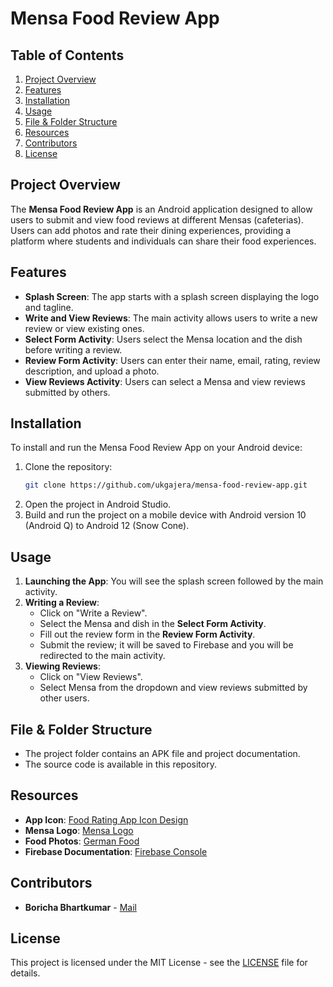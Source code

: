 # Mensa Food Review App

## Table of Contents
1. [Project Overview](#project-overview)
2. [Features](#features)
3. [Installation](#installation)
4. [Usage](#usage)
5. [File & Folder Structure](#file--folder-structure)
6. [Resources](#resources)
7. [Contributors](#contributors)
8. [License](#license)

## Project Overview
The **Mensa Food Review App** is an Android application designed to allow users to submit and view food reviews at different Mensas (cafeterias). Users can add photos and rate their dining experiences, providing a platform where students and individuals can share their food experiences.

## Features
- **Splash Screen**: The app starts with a splash screen displaying the logo and tagline.
- **Write and View Reviews**: The main activity allows users to write a new review or view existing ones.
- **Select Form Activity**: Users select the Mensa location and the dish before writing a review.
- **Review Form Activity**: Users can enter their name, email, rating, review description, and upload a photo.
- **View Reviews Activity**: Users can select a Mensa and view reviews submitted by others.

## Installation
To install and run the Mensa Food Review App on your Android device:

1. Clone the repository:
    ```bash
    git clone https://github.com/ukgajera/mensa-food-review-app.git
    ```
2. Open the project in Android Studio.
3. Build and run the project on a mobile device with Android version 10 (Android Q) to Android 12 (Snow Cone).

## Usage
1. **Launching the App**: You will see the splash screen followed by the main activity.
2. **Writing a Review**:
    - Click on "Write a Review".
    - Select the Mensa and dish in the **Select Form Activity**.
    - Fill out the review form in the **Review Form Activity**.
    - Submit the review; it will be saved to Firebase and you will be redirected to the main activity.
3. **Viewing Reviews**:
    - Click on "View Reviews".
    - Select Mensa from the dropdown and view reviews submitted by other users.

## File & Folder Structure
- The project folder contains an APK file and project documentation.
- The source code is available in this repository.

## Resources
- **App Icon**: [Food Rating App Icon Design](https://dribbble.com/shots/11923715-Food-Rating-App-icon-design)
- **Mensa Logo**: [Mensa Logo](https://www.credly.com/organizations/american-mensa/badges)
- **Food Photos**: [German Food](https://edition.cnn.com/travel/article/german-food/index.html)
- **Firebase Documentation**: [Firebase Console](https://console.firebase.google.com)

## Contributors
- **Boricha Bhartkumar** - [Mail](mailto:bhartpboricha@gmail.com)

## License
This project is licensed under the MIT License - see the [LICENSE](LICENSE) file for details.
